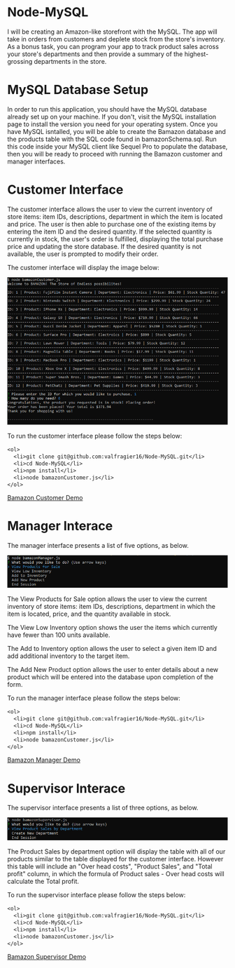 # Node-MySQL

I will be creating an Amazon-like storefront with the MySQL. The app will take in orders from customers and deplete stock from the store's inventory. As a bonus task, you can program your app to track product sales across your store's departments and then provide a summary of the highest-grossing departments in the store.

# MySQL Database Setup
In order to run this application, you should have the MySQL database already set up on your machine. If you don't, visit the MySQL installation page to install the version you need for your operating system. Once you have MySQL isntalled, you will be able to create the Bamazon database and the products table with the SQL code found in bamazonSchema.sql. Run this code inside your MySQL client like Sequel Pro to populate the database, then you will be ready to proceed with running the Bamazon customer and manager interfaces.

# Customer Interface
The customer interface allows the user to view the current inventory of store items: item IDs, descriptions, department in which the item is located and price. The user is then able to purchase one of the existing items by entering the item ID and the desired quantity. If the selected quantity is currently in stock, the user's order is fulfilled, displaying the total purchase price and updating the store database. If the desired quantity is not available, the user is prompted to modify their order.

The customer interface will display the image below:

<img src="Images/BamazonCustomer.PNG">

To run the customer interface please follow the steps below:

    <ol>
      <li>git clone git@github.com:valfragier16/Node-MySQL.git</li>
      <li>cd Node-MySQL</li>
      <li>npm install</li>
      <li>node bamazonCustomer.js</li>
    </ol>

<a href="https://drive.google.com/file/d/1hnqsvTF0Ev_eVkEEvhmEQUFKOAJT_Dzg/view" target="_blank">Bamazon Customer Demo </a>


# Manager Interace
The manager interface presents a list of five options, as below.

<img src="Images/BamazonManager.PNG">
  
The View Products for Sale option allows the user to view the current inventory of store items: item IDs, descriptions, department in which the item is located, price, and the quantity available in stock.

The View Low Inventory option shows the user the items which currently have fewer than 100 units available.

The Add to Inventory option allows the user to select a given item ID and add additional inventory to the target item.

The Add New Product option allows the user to enter details about a new product which will be entered into the database upon completion of the form.

To run the manager interface please follow the steps below:

    <ol>
      <li>git clone git@github.com:valfragier16/Node-MySQL.git</li>
      <li>cd Node-MySQL</li>
      <li>npm install</li>
      <li>node bamazonCustomer.js</li>
    </ol>

<a href="https://drive.google.com/file/d/1VSNJI3YePpS-CgxiN--Q5886hHDOdqXv/view" target="_blank">Bamazon Manager Demo </a>

# Supervisor Interace
The supervisor interface presents a list of three options, as below.

<img src="Images/BamazonSupervisor.PNG">

The Product Sales by department option will display the table with all of our products similar to the table displayed for the customer interface. However this table will include an "Over head costs", "Product Sales", and "Total profit" column, in which the formula of Product sales - Over head costs will calculate the Total profit. 

To run the supervisor interface please follow the steps below:

    <ol>
      <li>git clone git@github.com:valfragier16/Node-MySQL.git</li>
      <li>cd Node-MySQL</li>
      <li>npm install</li>
      <li>node bamazonCustomer.js</li>
    </ol>

<a href="https://drive.google.com/file/d/1J-022D99quXj66T14yOOTrxP8p8FU80e/view" target="_blank">Bamazon Supervisor Demo </a>



